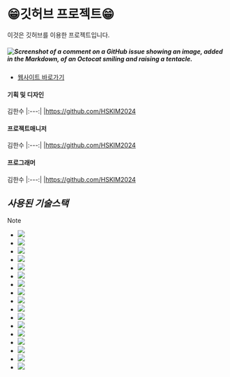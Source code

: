 # 😁깃허브 프로젝트😁
이것은 깃허브를 이용한 프로젝트입니다.
##### ![Screenshot of a comment on a GitHub issue showing an image, added in the Markdown, of an Octocat smiling and raising a tentacle.](https://myoctocat.com/assets/images/base-octocat.svg)

* [웹사이트 바로가기](http://localhost:8000/)

#### 기획 및 디자인
김한수
|:---:|
|https://github.com/HSKIM2024

#### 프로젝트매니저
김한수
|:---:|
|https://github.com/HSKIM2024

#### 프로그래머
김한수
|:---:|
|https://github.com/HSKIM2024

## ***사용된 기술스택***
>[!NOTE]
> - <img src="https://img.shields.io/badge/개발언어 : Python 3.12.5-F7DF1E?style=for-the-badge&logoColor=white">
> - <img src="https://img.shields.io/badge/개발IDE : Pycharm professional-F7DF1E?style=for-the-badge&logoColor=white">
> - <img src="https://img.shields.io/badge/웹프레임워크 : Django -F7DF1E?style=for-the-badge&logoColor=white">
> - <img src="https://img.shields.io/badge/클라우드 : AWS LightSail -F7DF1E?style=for-the-badge&logoColor=white">
> - <img src="https://img.shields.io/badge/웹서버 : Nginx -F7DF1E?style=for-the-badge&logoColor=white">
> - <img src="https://img.shields.io/badge/WSGI서버 : gunicorn -F7DF1E?style=for-the-badge&logoColor=white">
> - <img src="https://img.shields.io/badge/DB : PostgreSQL & PGAdmin -F7DF1E?style=for-the-badge&logoColor=white">
> - <img src="https://img.shields.io/badge/클라우드서버OS : Ubuntu22.04 -F7DF1E?style=for-the-badge&logoColor=white">
> - <img src="https://img.shields.io/badge/SSH터미널 : MobaXterm -F7DF1E?style=for-the-badge&logoColor=white">
> - <img src="https://img.shields.io/badge/SSL인증서 : Let's Encrypt -F7DF1E?style=for-the-badge&logoColor=white">
> - <img src="https://img.shields.io/badge/API명세서 : Swagger, Django Rest Framework -F7DF1E?style=for-the-badge&logoColor=white">
> - <img src="https://img.shields.io/badge/로컬저장소 : GIT -F7DF1E?style=for-the-badge&logoColor=white">
> - <img src="https://img.shields.io/badge/원격저장소 : GITHUB -F7DF1E?style=for-the-badge&logoColor=white">
> - <img src="https://img.shields.io/badge/안드로이드 연결 : Beeware , 안드로이드스튜디오 -F7DF1E?style=for-the-badge&logoColor=white">
> - <img src="https://img.shields.io/badge/API테스트 : postman -F7DF1E?style=for-the-badge&logoColor=white">
> - <img src="https://img.shields.io/badge/업무용메신저 : Slack -F7DF1E?style=for-the-badge&logoColor=white">
> - <img src="https://img.shields.io/badge/디자인,설계 : Figma -F7DF1E?style=for-the-badge&logoColor=white">
